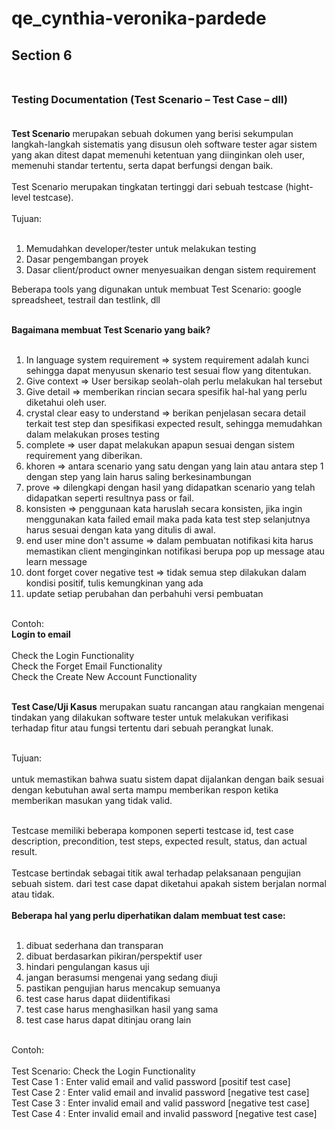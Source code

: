# qe_cynthia-veronika-pardede

## **Section 6** <br><br>

### **Testing Documentation (Test Scenario – Test Case – dll)** <br><br>

**Test Scenario** merupakan sebuah dokumen yang berisi sekumpulan langkah-langkah sistematis yang disusun oleh software tester agar sistem yang akan ditest dapat memenuhi ketentuan yang diinginkan oleh user, memenuhi standar tertentu,  serta dapat berfungsi dengan baik. <br><br>
Test Scenario merupakan tingkatan tertinggi dari sebuah testcase (hight-level testcase).<br><br>
Tujuan:<br><br>
1. Memudahkan developer/tester untuk melakukan testing
2. Dasar pengembangan proyek
3. Dasar client/product owner menyesuaikan dengan sistem requirement

Beberapa tools yang digunakan untuk membuat Test Scenario: google spreadsheet, testrail dan testlink, dll<br><br>

**Bagaimana membuat Test Scenario yang baik?** <br><br>
1. In language system requirement => system requirement adalah kunci sehingga dapat menyusun skenario test sesuai flow yang ditentukan. 
2. Give context => User bersikap seolah-olah perlu melakukan hal tersebut
3. Give  detail => memberikan rincian secara spesifik hal-hal yang perlu diketahui oleh user.
4. crystal clear easy to understand => berikan penjelasan secara detail terkait test step dan spesifikasi expected result, sehingga memudahkan dalam melakukan proses testing
5. complete => user dapat melakukan apapun sesuai dengan sistem requirement yang diberikan.
6. khoren => antara scenario yang satu dengan yang lain atau antara step 1 dengan step yang lain harus saling berkesinambungan 
7. prove => dilengkapi dengan hasil yang didapatkan scenario yang telah didapatkan seperti resultnya pass or fail. 
8. konsisten => penggunaan kata haruslah secara konsisten, jika  ingin menggunakan kata failed email maka pada kata  test step selanjutnya harus sesuai dengan kata yang ditulis di awal.
9. end user mine don't assume => dalam pembuatan notifikasi kita harus memastikan client menginginkan notifikasi berupa pop up message atau learn message
10. dont forget cover negative test => tidak semua step dilakukan dalam kondisi positif, tulis kemungkinan yang ada
11. update setiap perubahan dan perbahuhi versi pembuatan <br><br>

Contoh:<br>
**Login to email**<br><br>
Check the Login Functionality<br>
Check the Forget Email Functionality<br>
Check the Create New Account Functionality<br><br>

**Test Case/Uji Kasus** merupakan suatu rancangan atau rangkaian mengenai tindakan yang dilakukan software tester untuk melakukan verifikasi terhadap fitur atau fungsi tertentu dari  sebuah perangkat lunak.<br><br>

Tujuan:<br><br>
untuk memastikan bahwa suatu sistem dapat dijalankan dengan baik sesuai dengan kebutuhan awal serta mampu memberikan respon ketika memberikan masukan yang tidak valid.<br><br>

Testcase memiliki beberapa komponen seperti testcase id, test case description, precondition, test steps, expected result, status, dan actual result.<br><br>
Testcase bertindak sebagai titik awal terhadap pelaksanaan pengujian sebuah sistem. dari test case dapat diketahui apakah sistem berjalan normal atau tidak.<br><br>
**Beberapa hal yang perlu diperhatikan dalam membuat test case:**<br><br>
1. dibuat sederhana dan transparan
2. dibuat berdasarkan pikiran/perspektif user
3. hindari pengulangan kasus uji
4. jangan berasumsi mengenai yang sedang diuji
5. pastikan pengujian harus mencakup semuanya
6. test case harus dapat diidentifikasi
7. test case harus menghasilkan hasil yang sama 
8. test case harus dapat ditinjau orang lain<br><br>

Contoh:<br><br>
Test Scenario: Check the Login Functionality<br>
Test Case 1 : Enter valid email and valid password [positif test case]<br>
Test Case 2 : Enter valid email and invalid password [negative test case]<br>
Test Case 3 : Enter invalid email and valid password [negative test case]<br>
Test Case 4 : Enter invalid email and invalid password [negative test case]

